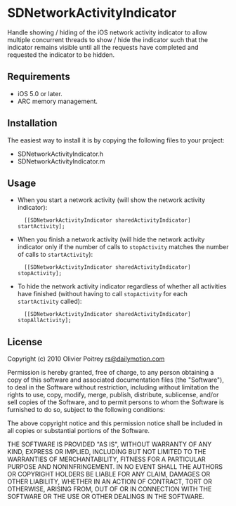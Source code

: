 # SDNetworkActivityIndicator

Handle showing / hiding of the iOS network activity indicator to allow multiple concurrent threads to show / hide the indicator such that the indicator remains visible until all the requests have completed and requested the indicator to be hidden.

## Requirements

* iOS 5.0 or later.
* ARC memory management.

## Installation

The easiest way to install it is by copying the following files to your project:

* SDNetworkActivityIndicator.h
* SDNetworkActivityIndicator.m

## Usage

* When you start a network activity (will show the network activity indicator):

        [[SDNetworkActivityIndicator sharedActivityIndicator] startActivity];

* When you finish a network activity (will hide the network activity indicator only if the number of calls to `stopActivity` matches the number of calls to `startActivity`):

        [[SDNetworkActivityIndicator sharedActivityIndicator] stopActivity];

* To hide the network activity indicator regardless of whether all activities have finished (without having to call `stopActivity` for each `startActivity` called):

        [[SDNetworkActivityIndicator sharedActivityIndicator] stopAllActivity];


## License
Copyright (c) 2010 Olivier Poitrey <rs@dailymotion.com>
 
Permission is hereby granted, free of charge, to any person obtaining a copy
of this software and associated documentation files (the "Software"), to deal
in the Software without restriction, including without limitation the rights
to use, copy, modify, merge, publish, distribute, sublicense, and/or sell
copies of the Software, and to permit persons to whom the Software is furnished
to do so, subject to the following conditions:
 
The above copyright notice and this permission notice shall be included in all
copies or substantial portions of the Software.
 
THE SOFTWARE IS PROVIDED "AS IS", WITHOUT WARRANTY OF ANY KIND, EXPRESS OR
IMPLIED, INCLUDING BUT NOT LIMITED TO THE WARRANTIES OF MERCHANTABILITY,
FITNESS FOR A PARTICULAR PURPOSE AND NONINFRINGEMENT. IN NO EVENT SHALL THE
AUTHORS OR COPYRIGHT HOLDERS BE LIABLE FOR ANY CLAIM, DAMAGES OR OTHER
LIABILITY, WHETHER IN AN ACTION OF CONTRACT, TORT OR OTHERWISE, ARISING FROM,
OUT OF OR IN CONNECTION WITH THE SOFTWARE OR THE USE OR OTHER DEALINGS IN
THE SOFTWARE.

